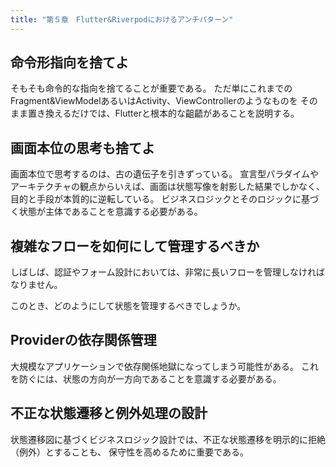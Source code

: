 ```yaml
---
title: "第５章　Flutter&Riverpodにおけるアンチパターン"
---
```


## 命令形指向を捨てよ
そもそも命令的な指向を捨てることが重要である。
ただ単にこれまでのFragment&ViewModelあるいはActivity、ViewControllerのようなものを
そのまま置き換えるだけでは、Flutterと根本的な齟齬があることを説明する。

## 画面本位の思考も捨てよ
画面本位で思考するのは、古の遺伝子を引きずっている。
宣言型パラダイムやアーキテクチャの観点からいえば、画面は状態写像を射影した結果でしかなく、
目的と手段が本質的に逆転している。
ビジネスロジックとそのロジックに基づく状態が主体であることを意識する必要がある。

## 複雑なフローを如何にして管理するべきか

しばしば、認証やフォーム設計においては、非常に長いフローを管理しなければなりません。

このとき、どのようにして状態を管理するべきでしょうか。

## Providerの依存関係管理
大規模なアプリケーションで依存関係地獄になってしまう可能性がある。
これを防ぐには、状態の方向が一方向であることを意識する必要がある。

## 不正な状態遷移と例外処理の設計
状態遷移図に基づくビジネスロジック設計では、不正な状態遷移を明示的に拒絶（例外）とすることも、
保守性を高めるために重要である。